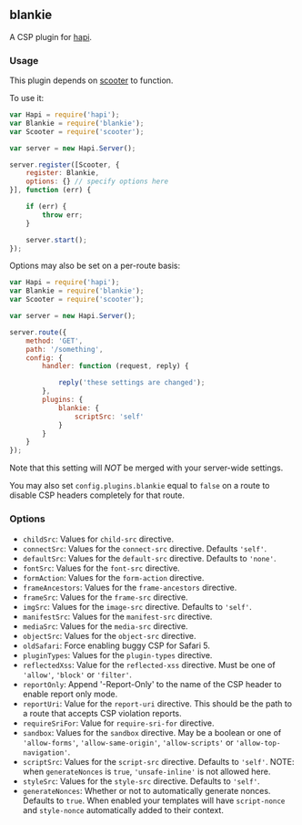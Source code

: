 ## blankie

A CSP plugin for [hapi](https://github.com/spumko/hapi).

### Usage

This plugin depends on [scooter](https://github.com/spumko/scooter) to function.

To use it:

```javascript
var Hapi = require('hapi');
var Blankie = require('blankie');
var Scooter = require('scooter');

var server = new Hapi.Server();

server.register([Scooter, {
    register: Blankie,
    options: {} // specify options here
}], function (err) {

    if (err) {
        throw err;
    }

    server.start();
});
```

Options may also be set on a per-route basis:

```javascript
var Hapi = require('hapi');
var Blankie = require('blankie');
var Scooter = require('scooter');

var server = new Hapi.Server();

server.route({
    method: 'GET',
    path: '/something',
    config: {
        handler: function (request, reply) {

            reply('these settings are changed');
        },
        plugins: {
            blankie: {
                scriptSrc: 'self'
            }
        }
    }
});
```

Note that this setting will *NOT* be merged with your server-wide settings.

You may also set `config.plugins.blankie` equal to `false` on a route to disable CSP headers completely for that route.

### Options

* `childSrc`: Values for `child-src` directive.
* `connectSrc`: Values for the `connect-src` directive. Defaults `'self'`.
* `defaultSrc`: Values for the `default-src` directive. Defaults to `'none'`.
* `fontSrc`: Values for the `font-src` directive.
* `formAction`: Values for the `form-action` directive.
* `frameAncestors`: Values for the `frame-ancestors` directive.
* `frameSrc`: Values for the `frame-src` directive.
* `imgSrc`: Values for the `image-src` directive. Defaults to `'self'`.
* `manifestSrc`: Values for the `manifest-src` directive.
* `mediaSrc`: Values for the `media-src` directive.
* `objectSrc`: Values for the `object-src` directive.
* `oldSafari`: Force enabling buggy CSP for Safari 5.
* `pluginTypes`: Values for the `plugin-types` directive.
* `reflectedXss`: Value for the `reflected-xss` directive. Must be one of `'allow'`, `'block'` or `'filter'`.
* `reportOnly`: Append '-Report-Only' to the name of the CSP header to enable report only mode.
* `reportUri`: Value for the `report-uri` directive. This should be the path to a route that accepts CSP violation reports.
* `requireSriFor`: Value for `require-sri-for` directive.
* `sandbox`: Values for the `sandbox` directive. May be a boolean or one of `'allow-forms'`, `'allow-same-origin'`, `'allow-scripts'` or `'allow-top-navigation'`.
* `scriptSrc`: Values for the `script-src` directive. Defaults to `'self'`. NOTE: when `generateNonces` is `true`, `'unsafe-inline'` is not allowed here.
* `styleSrc`: Values for the `style-src` directive. Defaults to `'self'`.
* `generateNonces`: Whether or not to automatically generate nonces. Defaults to `true`. When enabled your templates will have `script-nonce` and `style-nonce` automatically added to their context.
